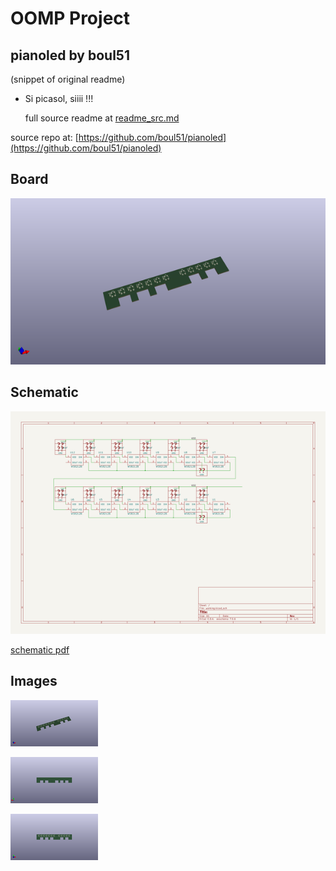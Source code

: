 # OOMP Project  
## pianoled  by boul51  
  
(snippet of original readme)  
  
- Si picasol, siiii !!!  
  
  full source readme at [readme_src.md](readme_src.md)  
  
source repo at: [https://github.com/boul51/pianoled](https://github.com/boul51/pianoled)  
## Board  
  
[![working_3d.png](working_3d_600.png)](working_3d.png)  
## Schematic  
  
[![working_schematic.png](working_schematic_600.png)](working_schematic.png)  
  
[schematic pdf](working_schematic.pdf)  
## Images  
  
[![working_3d.png](working_3d_140.png)](working_3d.png)  
  
[![working_3d_back.png](working_3d_back_140.png)](working_3d_back.png)  
  
[![working_3d_front.png](working_3d_front_140.png)](working_3d_front.png)  
